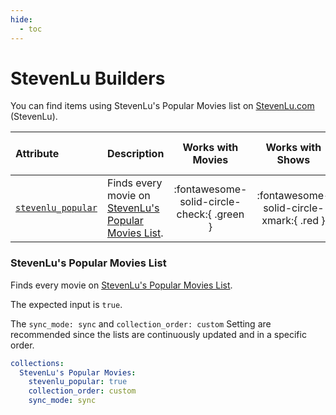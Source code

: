 ```yaml
---
hide:
  - toc
---
```

# StevenLu Builders

You can find items using StevenLu's Popular Movies list on [StevenLu.com](https://movies.stevenlu.com/) (StevenLu). 

| Attribute                                            | Description                                                                          |             Works with Movies              |             Works with Shows             |    Works with Playlists and Custom Sort    |
|:-----------------------------------------------------|:-------------------------------------------------------------------------------------|:------------------------------------------:|:----------------------------------------:|:------------------------------------------:|
| [`stevenlu_popular`](#stevenlus-popular-movies-list) | Finds every movie on [StevenLu's Popular Movies List](https://movies.stevenlu.com/). | :fontawesome-solid-circle-check:{ .green } | :fontawesome-solid-circle-xmark:{ .red } | :fontawesome-solid-circle-check:{ .green } |

### StevenLu's Popular Movies List

Finds every movie on [StevenLu's Popular Movies List](https://movies.stevenlu.com/).

The expected input is `true`.

The `sync_mode: sync` and `collection_order: custom` Setting are recommended since the lists are continuously updated 
and in a specific order. 

```yaml
collections:
  StevenLu's Popular Movies:
    stevenlu_popular: true
    collection_order: custom
    sync_mode: sync
```
